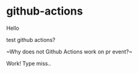 # github-actions

Hello

test github actions?

~Why does not Github Actions work on pr event?~

Work!
Type miss..
